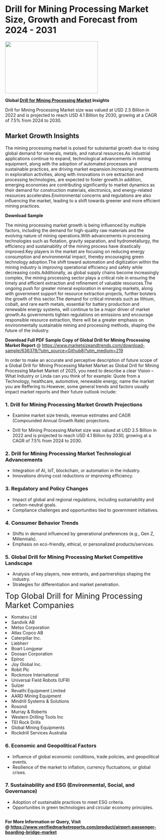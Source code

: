 <H1>Drill for Mining Processing Market Size, Growth and Forecast from 2024 - 2031</H1><img class="aligncenter size-medium wp-image-584254" src="https://thirdeyenews.in/wp-content/uploads/2024/09/Global-Market-Research-300x168.jpeg" alt="" width="300" height="168" /><p><strong>Global&nbsp;<a href="https://www.marketsizeandtrends.com/download-sample/636378/?utm_source=Github8j?utm_medium=219">Drill for Mining Processing Market</a> Insights</strong></p><p>Drill for Mining Processing Market size was valued at USD 2.5 Billion in 2022 and is projected to reach USD 4.1 Billion by 2030, growing at a CAGR of 7.5% from 2024 to 2030.</p><p><h2>Market Growth Insights</h2> <p>The mining processing market is poised for substantial growth due to rising global demand for minerals, metals, and natural resources.As industrial applications continue to expand, technological advancements in mining equipment, along with the adoption of automated processes and sustainable practices, are driving market expansion.Increasing investments in exploration activities, along with innovations in ore extraction and processing technologies, are expected to foster growth.In addition, emerging economies are contributing significantly to market dynamics as their demand for construction materials, electronics, and energy-related resources accelerates.Environmental concerns and regulations are also influencing the market, leading to a shift towards greener and more efficient mining practices.</p> <p><strong>Download Sample</strong></p> <p>The mining processing market growth is being influenced by multiple factors, including the demand for high-quality raw materials and the evolving nature of mining operations.With advancements in processing technologies such as flotation, gravity separation, and hydrometallurgy, the efficiency and sustainability of the mining process have drastically improved.Key players in the market are focusing on reducing energy consumption and environmental impact, thereby encouraging green technology adoption.The shift toward automation and digitization within the mining industry is improving operational efficiency and safety while decreasing costs.Additionally, as global supply chains become increasingly complex, the mining processing sector plays a critical role in ensuring the timely and efficient extraction and refinement of valuable resources.The ongoing push for greater mineral exploration in emerging markets, along with government support for resource extraction projects, further bolsters the growth of this sector.The demand for critical minerals such as lithium, cobalt, and rare earth metals, essential for battery production and renewable energy systems, will continue to be a major driver of market growth.As governments tighten regulations on emissions and encourage responsible resource extraction, there will be a greater emphasis on environmentally sustainable mining and processing methods, shaping the future of the industry.<p><span class=""><strong>Download Full PDF Sample Copy of Global Drill for Mining Processing Market Report</strong> @ <a href="https://www.marketsizeandtrends.com/download-sample/636378/?utm_source=Github8j?utm_medium=219" target="_blank">https://www.marketsizeandtrends.com/download-sample/636378/?utm_source=Github8j?utm_medium=219</a></span></p><p>In order to make an accurate and perceptive description of future scope of a Global&nbsp;Drill for Mining Processing Market Market as Global&nbsp;Drill for Mining Processing Market Market of 2025, you need to describe a clear Vision &ndash; What Industry or Linda can you think of for example: Quote from a Technology, healthcare, automotive, renewable energy, name the market you are Reffering to.However, some general trends and factors usually impact market reports and their future outlook include:</p><h3>1.&nbsp;<strong>Drill for Mining Processing Market Growth Projections</strong></h3><ul><li>Examine market size trends, revenue estimates and CAGR (Compounded Annual Growth Rate) projections.</li><li><p>Drill for Mining Processing Market size was valued at USD 2.5 Billion in 2022 and is projected to reach USD 4.1 Billion by 2030, growing at a CAGR of 7.5% from 2024 to 2030.</p></li></ul><h3>2.&nbsp;<strong>Drill for Mining Processing Market Technological Advancements</strong></h3><ul><li>Integration of AI, IoT, blockchain, or automation in the industry.</li><li>Innovations driving cost reductions or improving efficiency.</li></ul><h3>3.&nbsp;<strong>Regulatory and Policy Changes</strong></h3><ul><li>Impact of global and regional regulations, including sustainability and carbon-neutral goals.</li><li>Compliance challenges and opportunities tied to government initiatives.</li></ul><h3>4.&nbsp;<strong>Consumer Behavior Trends</strong></h3><ul><li>Shifts in demand influenced by generational preferences (e.g., Gen Z, Millennials).</li><li>Emphasis on eco-friendly, ethical, or personalized products/services.</li></ul><h3>5.&nbsp;<strong>Global Drill for Mining Processing Market Competitive Landscape</strong></h3><ul><li>Analysis of key players, new entrants, and partnerships shaping the industry.</li><li>Strategies for differentiation and market penetration.</li></ul><p data-pm-slice="1 1 []"><span style="color: inherit; font-family: inherit; font-size: 25px;">Top Global Drill for Mining Processing Market Companies</span></p><div class="" data-test-id=""><p><li>Komatsu Ltd</li><li> Sandvik AB</li><li> Metso Corporation</li><li> Atlas Copco AB</li><li> Caterpillar Inc.</li><li> Liebherr</li><li> Boart Longyear</li><li> Doosan Corporation</li><li> Epiroc</li><li> Joy Global Inc.</li><li> Robit Plc</li><li> Rockmore International</li><li> Universal Field Robots (UFR)</li><li> Sulzer</li><li> Revathi Equipment Limited</li><li> AARD Mining Equipment</li><li> Mindrill Systems & Solutions</li><li> Rosond</li><li> Murray & Roberts</li><li> Western Drilling Tools Inc</li><li> TEI Rock Drills</li><li> Global Mining Equipments</li><li> Rockdrill Services Australia</li></p></div><h3>6.&nbsp;<strong>Economic and Geopolitical Factors</strong></h3><ul><li>Influence of global economic conditions, trade policies, and geopolitical events.</li><li>Resilience of the market to inflation, currency fluctuations, or global crises.</li></ul><h3>7.&nbsp;<strong>Sustainability and ESG (Environmental, Social, and Governance)</strong></h3><ul><li>Adoption of sustainable practices to meet ESG criteria.</li><li>Opportunities in green technologies and circular economy principles.</li></ul><h2><strong style="font-size: 14px;">For More Information or Query, Visit @&nbsp;</strong><a style="background-color: #ffffff; font-size: 14px;" href="https://www.marketsizeandtrends.com/report/drill-for-mining-processing-market/" target="_blank">https://www.verifiedmarketreports.com/product/airport-passenger-boarding-bridge-market</a></h2>